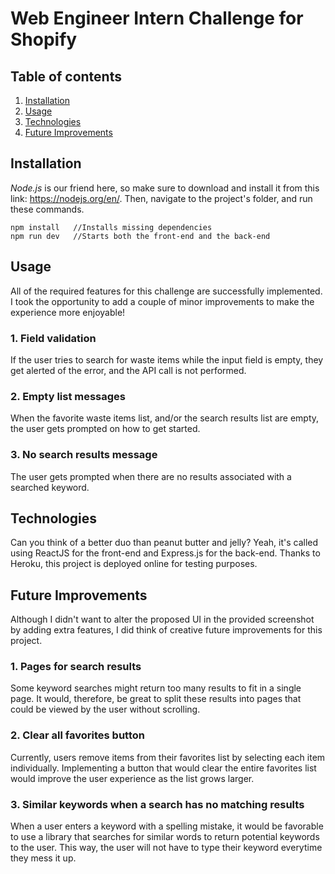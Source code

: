 # Web Engineer Intern Challenge for Shopify


## Table of contents
1. [ Installation ](#install)
2. [ Usage ](#usage)
3. [ Technologies ](#tech)
4. [ Future Improvements ](#improv)


<a name="install"></a>
## Installation

*Node.js* is our friend here, so make sure to download and install it from this link: https://nodejs.org/en/. Then, navigate to the project's folder, and run these commands.

```
npm install   //Installs missing dependencies
npm run dev   //Starts both the front-end and the back-end
```


<a name="usage"></a>
## Usage

All of the required features for this challenge are successfully implemented. I took the opportunity to add a couple of minor improvements to make the experience more enjoyable!

### 1. Field validation

If the user tries to search for waste items while the input field is empty, they get alerted of the error, and the API call is not performed.

### 2. Empty list messages

When the favorite waste items list, and/or the search results list are empty, the user gets prompted on how to get started.

### 3. No search results message

The user gets prompted when there are no results associated with a searched keyword.


<a name="tech"></a>
## Technologies

Can you think of a better duo than peanut butter and jelly? Yeah, it's called using ReactJS for the front-end and Express.js for the back-end. Thanks to Heroku, this project is deployed online for testing purposes.


<a name="improv"></a>
## Future Improvements

Although I didn't want to alter the proposed UI in the provided screenshot by adding extra features, I did think of creative future improvements for this project.

### 1. Pages for search results

Some keyword searches might return too many results to fit in a single page. It would, therefore, be great to split these results into pages that could be viewed by the user without scrolling.

### 2. Clear all favorites button

Currently, users remove items from their favorites list by selecting each item individually. Implementing a button that would clear the entire favorites list would improve the user experience as the list grows larger.

### 3. Similar keywords when a search has no matching results

When a user enters a keyword with a spelling mistake, it would be favorable to use a library that searches for similar words to return potential keywords to the user. This way, the user will not have to type their keyword everytime they mess it up.
